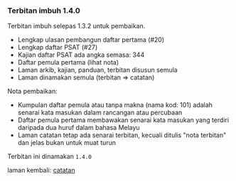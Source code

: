 ---
---

### Terbitan imbuh 1.4.0

Terbitan imbuh selepas 1.3.2 untuk pembaikan.

* Lengkap ulasan pembangun daftar pertama (#20)
* Lengkap daftar PSAT (#27)
* Kajian daftar PSAT ada angka semasa: 344
* Daftar pemula pertama (lihat nota)
* Laman arkib, kajian, panduan, terbitan disusun semula
* Laman dinamakan semula (terbitan => catatan)

Nota pembaikan:

* Kumpulan daftar pemula atau tanpa makna (nama kod: 101)
adalah senarai kata masukan dalam rancangan atau percubaan
* Daftar pemula pertama membawakan senarai kata masukan
yang terdiri daripada dua huruf dalam bahasa Melayu
* Laman catatan tetap ada senarai terbitan, kecuali ditulis
"nota terbitan" dan jelas bukan untuk muat turun

Terbitan ini dinamakan `1.4.0`

laman kembali: [catatan][0]

  [0]: ../index.md

